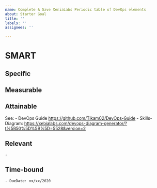 ```yaml
---
name: Complete & Save XeniaLabs Periodic table of DevOps elements
about: Starter Goal
title: ''
labels: ''
assignees: ''

---
```


# SMART
## Specific

## Measurable

## Attainable
See: 
    - DevOps Guide https://github.com/Tikam02/DevOps-Guide
    - Skills-Diagram: https://xebialabs.com/devops-diagram-generator/?t%5B50%5D%5B%5D=5528&version=2

## Relevant
    - 
    
## Time-bound
    - DueDate: xx/xx/2020
